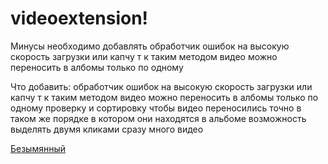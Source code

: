 # videoextension!
Минусы
необходимо добавлять  обработчик ошибок на высокую скорость загрузки или капчу т к таким методом видео можно переносить в албомы только по одному

Что добавить:
обработчик ошибок на высокую скорость загрузки или капчу т к таким методом видео можно переносить в албомы только по одному
проверку и сортировку чтобы видео переносились точно в таком же порядке в котором они находятся в  альбоме
возможность выделять двумя кликами сразу много видео

[Безымянный](https://user-images.githubusercontent.com/15684883/171671625-6668fdf6-4989-4490-976f-1513662e12b4.png)
